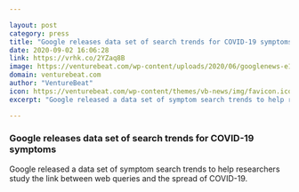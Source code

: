 ```yaml
---

layout: post
category: press
title: "Google releases data set of search trends for COVID-19 symptoms"
date: 2020-09-02 16:06:28
link: https://vrhk.co/2YZaq8B
image: https://venturebeat.com/wp-content/uploads/2020/06/googlenews-e1597400634849.jpeg?w=1200&strip=all
domain: venturebeat.com
author: "VentureBeat"
icon: https://venturebeat.com/wp-content/themes/vb-news/img/favicon.ico
excerpt: "Google released a data set of symptom search trends to help researchers study the link between web queries and the spread of COVID-19."

---
```


### Google releases data set of search trends for COVID-19 symptoms

Google released a data set of symptom search trends to help researchers study the link between web queries and the spread of COVID-19.